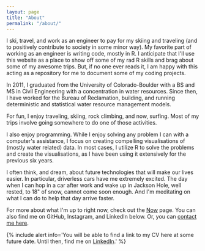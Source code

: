 ```yaml
---
layout: page
title: "About"
permalink: "/about/"
---
```


I ski, travel, and work as an engineer to pay for my skiing and traveling (and to positively contribute to society in some minor way). My favorite part of working as an engineer is writing code, mostly in R. I anticipate that I'll use this website as a place to show off some of my rad R skills and brag about some of my awesome trips. But, if no one ever reads it, I am happy with this acting as a repository for me to document some of my coding projects. 

In 2011, I graduated from the University of Colorado-Boulder with a BS and MS in Civil Engineering with a concentration in water resources. Since then, I have worked for the Bureau of Reclamation, building, and running deterministic and statistical water resource management models. 

For fun, I enjoy traveling, skiing, rock climbing, and now, surfing. Most of my trips involve going somewhere to do one of those activities.

I also enjoy programming. While I enjoy solving any problem I can with a computer's assistance, I focus on creating compelling visualisations of (mostly water related) data. In most cases, I utilize R to solve the problems and create the visualisations, as I have been using it extensively for the previous six years.

I often think, and dream, about future technologies that will make our lives easier. In particular, driverless cars have me extremely excited. The day when I can hop in a car after work and wake up in Jackson Hole, well rested, to 18" of snow, cannot come soon enough. And I'm meditating on what I can do to help that day arrive faster.

For more about what I'm up to right now, check out the [Now][1] page. You can also find me on GitHub, Instagram, and LinkedIn below. Or, you can [contact me here][2].

{% include alert info='You will be able to find a link to my CV here at some future date. Until then, find me on <a href = "https://www.linkedin.com/in/alan-butler-63b11a28">LinkedIn</a>.' %}

[1]: /now/
[2]: /contact/
